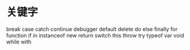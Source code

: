 # 关键字

break
case
catch
continue
debugger
default
delete
do
else
finally
for
function
if
in
instanceof
new
return
switch
this
throw
try
typeof
var
void
while
with